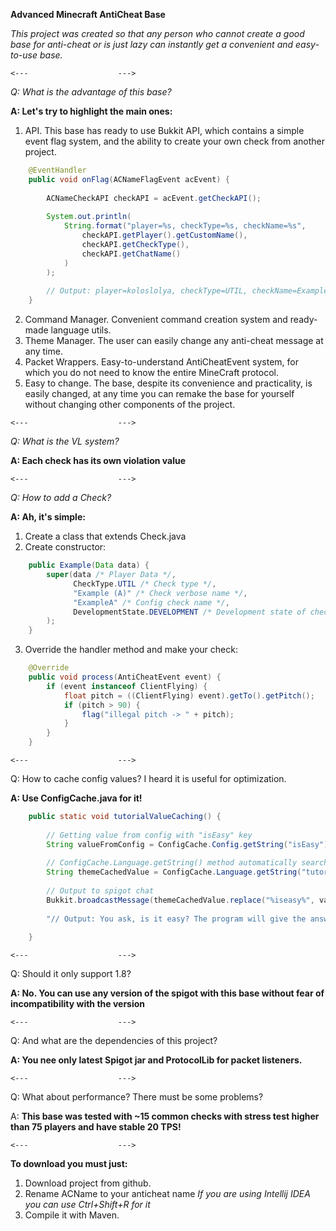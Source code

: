 **Advanced Minecraft AntiCheat Base**

_This project was created so that any person who cannot create a good base for anti-cheat or is just lazy can instantly get a convenient and easy-to-use base._

```<---                    --->```

_Q: What is the advantage of this base?_

**A: Let's try to highlight the main ones:**
1) API. This base has ready to use Bukkit API, which contains a simple event flag system, and the ability to create your own check from another project.
```java
    @EventHandler
    public void onFlag(ACNameFlagEvent acEvent) {
        
        ACNameCheckAPI checkAPI = acEvent.getCheckAPI();
        
        System.out.println(
            String.format("player=%s, checkType=%s, checkName=%s", 
                checkAPI.getPlayer().getCustomName(),
                checkAPI.getCheckType(),
                checkAPI.getChatName()
            )
        );
        
        // Output: player=koloslolya, checkType=UTIL, checkName=Example (A)
    }

```
2) Command Manager. Convenient command creation system and ready-made language utils.
3) Theme Manager. The user can easily change any anti-cheat message at any time.
4) Packet Wrappers. Easy-to-understand AntiCheatEvent system, for which you do not need to know the entire MineCraft protocol.
5) Easy to change. The base, despite its convenience and practicality, is easily changed, at any time you can remake the base for yourself without changing other components of the project.

```<---                    --->```

_Q: What is the VL system?_

**A: Each check has its own violation value**

```<---                    --->```

_Q: How to add a Check?_

**A: Ah, it's simple:**
1) Create a class that extends Check.java
2) Create constructor:
```java
    public Example(Data data) {
        super(data /* Player Data */, 
              CheckType.UTIL /* Check type */, 
              "Example (A)" /* Check verbose name */, 
              "ExampleA" /* Config check name */, 
              DevelopmentState.DEVELOPMENT /* Development state of check */
        );
    }  
```
3) Override the handler method and make your check:
```java
    @Override
    public void process(AntiCheatEvent event) {
        if (event instanceof ClientFlying) {
            float pitch = ((ClientFlying) event).getTo().getPitch();
            if (pitch > 90) {
                flag("illegal pitch -> " + pitch);
            }
        }
    }
```

```<---                    --->```

Q: How to cache config values? I heard it is useful for optimization.

**A: Use ConfigCache.java for it!**

```java
    public static void tutorialValueCaching() {
    
        // Getting value from config with "isEasy" key
        String valueFromConfig = ConfigCache.Config.getString("isEasy");
        
        // ConfigCache.Language.getString() method automatically searches for a given theme
        String themeCachedValue = ConfigCache.Language.getString("tutorialValueCaching");
        
        // Output to spigot chat
        Bukkit.broadcastMessage(themeCachedValue.replace("%iseasy%", valueFromConfig));
        
        "// Output: You ask, is it easy? The program will give the answer: true"
        
    }

```

```<---                    --->```

Q: Should it only support 1.8?

**A: No. You can use any version of the spigot with this base without fear of incompatibility with the version**


```<---                    --->```

Q: And what are the dependencies of this project?

**A: You nee only latest Spigot jar and ProtocolLib for packet listeners.**

```<---                    --->```

Q: What about performance? There must be some problems?

A: **This base was tested with ~15 common checks with stress test higher than 75 players and have stable 20 TPS!**

```<---                    --->```

**To download you must just:**
1) Download project from github.
2) Rename ACName to your anticheat name _If you are using Intellij IDEA you can use Ctrl+Shift+R for it_
3) Compile it with Maven.
